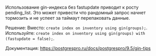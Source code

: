Использование gin-индекса без fastupdate приводит к росту pending_list.
Это может привести что рандомный запрос начнет тормозить и не успеет за таймаут перепаковать данные.

Решение:
Вместо: `create index on inventory using gin(groups);`.
Используйте: `create index on inventory using gin(groups) with (fastupdate = false);`.


Документация: https://postgrespro.ru/docs/postgrespro/9.5/gin-tips

